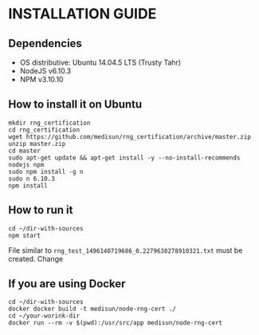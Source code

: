 INSTALLATION GUIDE
==================

## Dependencies
 - OS distributive: Ubuntu 14.04.5 LTS (Trusty Tahr)
 - NodeJS v6.10.3
 - NPM v3.10.10


## How to install it on Ubuntu
```
mkdir rng_certification
cd rng_certification
wget https://github.com/medisun/rng_certification/archive/master.zip
unzip master.zip
cd master
sudo apt-get update && apt-get install -y --no-install-recommends nodejs npm
sudo npm install -g n
sudo n 6.10.3
npm install 
```

## How to run it
```
cd ~/dir-with-sources
npm start
```

File similar to ```rng_test_1496140719686_0.2279638278910321.txt``` must be created.
Change 

## If you are using Docker
```
cd ~/dir-with-sources
docker docker build -t medisun/node-rng-cert ./
cd ~/your-worink-dir
docker run --rm -v $(pwd):/usr/src/app medisun/node-rng-cert
```
